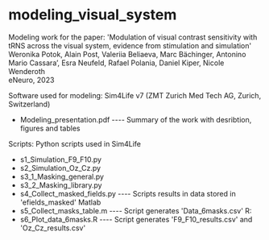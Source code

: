 # modeling_visual_system
Modeling work for the paper: 'Modulation of visual contrast sensitivity with tRNS across the visual system, evidence from stimulation and simulation'
Weronika Potok, Alain Post, Valeriia Beliaeva, Marc Bächinger, Antonino Mario Cassara’, Esra Neufeld, Rafael Polania, Daniel Kiper, Nicole Wenderoth    
eNeuro, 2023

Software used for modeling: Sim4Life v7 (ZMT Zurich Med Tech AG, Zurich, Switzerland) 

- Modeling_presentation.pdf  ----   Summary of the work with desribtion, figures and tables  

Scripts: 
Python scripts used in Sim4Life 
- s1_Simulation_F9_F10.py    
- s2_Simulation_Oz_Cz.py
- s3_1_Masking_general.py
- s3_2_Masking_library.py
- s4_Collect_masked_fields.py  ----   Scripts results in data stored in 'efields_masked'
Matlab 
- s5_Collect_masks_table.m  ----   Script generates 'Data_6masks.csv'
R: 
- s6_Plot_data_6masks.R   ----   Script generates 'F9_F10_results.csv' and  'Oz_Cz_results.csv' 
